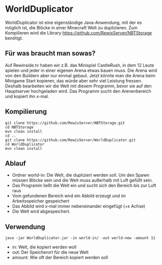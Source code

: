 # WorldDuplicator

WorldDuplicator ist eine eigenständige Java-Anwendung, mit der es möglich ist, die Blöcke in einer Minecraft Welt zu duplizieren.
Zum Kompilieren wird die Library https://github.com/RewisServer/NBTStorage benötigt.

## Für was braucht man sowas?

Auf Rewinside.tv haben wir z.B. das Minispiel CastleRush, in dem 12 Leute spielen und jeder in einer eigenen Arena etwas bauen muss.
Die Arena wird von den Buildern aber nur einmal gebaut. Jetzt könnte man die Arena beim Minigame Start kopieren, das würde aber sehr viel Leistung fressen.
Deshalb bearbeiten wir die Welt mit diesem Programm, bevor sie auf den Hauptserver hochgeladen wird. Das Programm sucht den Arenenbereich und kopiert ihn x-mal.

## Kompilierung

```
git clone https://github.com/RewisServer/NBTStorage.git
cd NBTStorage
mvn clean install
cd ..
git clone https://github.com/RewisServer/WorldDuplicator.git
cd WorldDuplicator
mvn clean install
```

## Ablauf

* Ordner world-in: Die Welt, die dupliziert werden soll. Um den Spawn müssen Blöcke sein und die Welt muss außerhalb mit Luft gefüllt sein.
* Das Programm ließt die Welt ein und sucht sich den Bereich bis zur Luft raus
* Vom gefundenen Bereich wird ein Abbild erzeugt und im Arbeitsspeicher gespeichert
* Das Abbild wird x-mal immer nebeneinander eingefügt (+x Achse)
* Die Welt wird abgespeichert.

## Verwendung

```
java -jar WorldDuplicator.jar -in world-in/ -out world-new -amount 11
```
* in: Welt, die kopiert werden woll
* out: Der Speicherort für die neue Welt
* amount: Wie oft der Bereich kopiert werden soll
